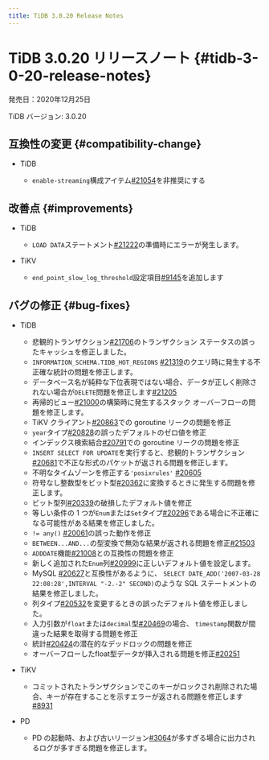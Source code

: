 ```yaml
---
title: TiDB 3.0.20 Release Notes
---
```


# TiDB 3.0.20 リリースノート {#tidb-3-0-20-release-notes}

発売日：2020年12月25日

TiDB バージョン: 3.0.20

## 互換性の変更 {#compatibility-change}

-   TiDB

    -   `enable-streaming`構成アイテム[#21054](https://github.com/pingcap/tidb/pull/21054)を非推奨にする

## 改善点 {#improvements}

-   TiDB

    -   `LOAD DATA`ステートメント[#21222](https://github.com/pingcap/tidb/pull/21222)の準備時にエラーが発生します。

-   TiKV

    -   `end_point_slow_log_threshold`設定項目[#9145](https://github.com/tikv/tikv/pull/9145)を追加します

## バグの修正 {#bug-fixes}

-   TiDB

    -   悲観的トランザクション[#21706](https://github.com/pingcap/tidb/pull/21706)のトランザクション ステータスの誤ったキャッシュを修正しました。
    -   `INFORMATION_SCHEMA.TIDB_HOT_REGIONS` [#21319](https://github.com/pingcap/tidb/pull/21319)のクエリ時に発生する不正確な統計の問題を修正します。
    -   データベース名が純粋な下位表現ではない場合、データが正しく削除されない場合が`DELETE`問題を修正します[#21205](https://github.com/pingcap/tidb/pull/21205)
    -   再帰的ビュー[#21000](https://github.com/pingcap/tidb/pull/21000)の構築時に発生するスタック オーバーフローの問題を修正します。
    -   TiKV クライアント[#20863](https://github.com/pingcap/tidb/pull/20863)での goroutine リークの問題を修正
    -   `year`タイプ[#20828](https://github.com/pingcap/tidb/pull/20828)の誤ったデフォルトのゼロ値を修正
    -   インデックス検索結合[#20791](https://github.com/pingcap/tidb/pull/20791)での goroutine リークの問題を修正
    -   `INSERT SELECT FOR UPDATE`を実行すると、悲観的トランザクション[#20681](https://github.com/pingcap/tidb/pull/20681)で不正な形式のパケットが返される問題を修正します。
    -   不明なタイムゾーンを修正する`'posixrules'` [#20605](https://github.com/pingcap/tidb/pull/20605)
    -   符号なし整数型をビット型[#20362](https://github.com/pingcap/tidb/pull/20362)に変換するときに発生する問題を修正します。
    -   ビット型列[#20339](https://github.com/pingcap/tidb/pull/20339)の破損したデフォルト値を修正
    -   等しい条件の 1 つが`Enum`または`Set`タイプ[#20296](https://github.com/pingcap/tidb/pull/20296)である場合に不正確になる可能性がある結果を修正しました。
    -   `!= any()` [#20061](https://github.com/pingcap/tidb/pull/20061)の誤った動作を修正
    -   `BETWEEN...AND...`の型変換で無効な結果が返される問題を修正[#21503](https://github.com/pingcap/tidb/pull/21503)
    -   `ADDDATE`機能[#21008](https://github.com/pingcap/tidb/pull/21008)との互換性の問題を修正
    -   新しく追加された`Enum`列[#20999](https://github.com/pingcap/tidb/pull/20999)に正しいデフォルト値を設定します。
    -   MySQL [#20627](https://github.com/pingcap/tidb/pull/20627)と互換性があるように、 `SELECT DATE_ADD('2007-03-28 22:08:28',INTERVAL "-2.-2" SECOND)`のような SQL ステートメントの結果を修正しました。
    -   列タイプ[#20532](https://github.com/pingcap/tidb/pull/20532)を変更するときの誤ったデフォルト値を修正しました。
    -   入力引数が`float`または`decimal`型[#20469](https://github.com/pingcap/tidb/pull/20469)の場合、 `timestamp`関数が間違った結果を取得する問題を修正
    -   統計[#20424](https://github.com/pingcap/tidb/pull/20424)の潜在的なデッドロックの問題を修正
    -   オーバーフローしたfloat型データが挿入される問題を修正[#20251](https://github.com/pingcap/tidb/pull/20251)

-   TiKV

    -   コミットされたトランザクションでこのキーがロックされ削除された場合、キーが存在することを示すエラーが返される問題を修正します[#8931](https://github.com/tikv/tikv/pull/8931)

-   PD

    -   PD の起動時、および古いリージョン[#3064](https://github.com/pingcap/pd/pull/3064)が多すぎる場合に出力されるログが多すぎる問題を修正します。
